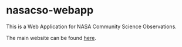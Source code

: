 # nasacso-webapp

This is a Web Application for NASA Community Science Observations.

The main website can be found [here](http://nasacso.org).